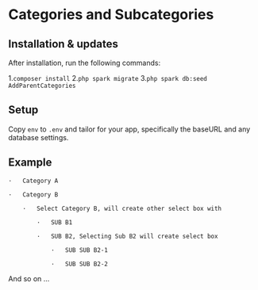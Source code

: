 # Categories and Subcategories
 

## Installation & updates

After installation, run the following commands:

1.`composer install` 
2.`php spark migrate`
3.`php spark db:seed AddParentCategories`
 

## Setup

Copy `env` to `.env` and tailor for your app, specifically the baseURL
and any database settings.


## Example
 

    ·   Category A 

    ·   Category B 

        ·   Select Category B, will create other select box with 

            ·   SUB B1 

            ·   SUB B2, Selecting Sub B2 will create select box 

                ·   SUB SUB B2-1 

                ·   SUB SUB B2-2 

And so on ...